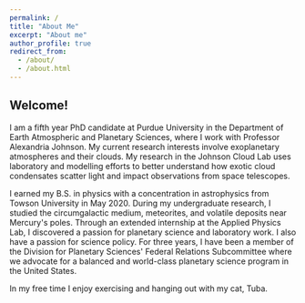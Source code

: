 ```yaml
---
permalink: /
title: "About Me"
excerpt: "About me"
author_profile: true
redirect_from: 
  - /about/
  - /about.html
---
```

## Welcome!

I am a fifth year PhD candidate at Purdue University in the Department of Earth Atmospheric and Planetary Sciences, where I work with Professor Alexandria Johnson. My current research interests involve exoplanetary atmospheres and their clouds. My research in the Johnson Cloud Lab uses laboratory and modelling efforts to better understand how exotic cloud condensates scatter light and impact observations from space telescopes.

I earned my B.S. in physics with a concentration in astrophysics from Towson University in May 2020. During my undergraduate research, I studied the circumgalactic medium, meteorites, and volatile deposits near Mercury's poles. Through an extended internship at the Applied Physics Lab, I discovered a passion for planetary science and laboratory work. I also have a passion for science policy. For three years, I have been a member of the Division for Planetary Sciences' Federal Relations Subcommittee where we advocate for a balanced and world-class planetary science program in the United States.

<!-- -<img align="right" width="360" style="padding: 10px" src='/images/Mars_IDD.jpg'> -->

In my free time I enjoy exercising and hanging out with my cat, Tuba. 
